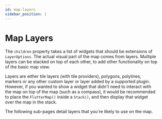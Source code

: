 ```yaml
---
id: map-layers
sidebar_position: 1
---
```


# Map Layers

The `children` property takes a list of widgets that should be extensions of `LayerOptions`. The actual visual part of the map comes from layers. Multiple layers can be stacked on top of each other, to add other functionality on top of the basic map view.

Layers are either tile layers (with tile providers), polygons, polylines, markers or any other custom layer or layer added by a supported plugin. However, if you wanted to show a widget that didn't need to interact with the map on top of the map (such as a compass), it would be recommended to place the `FlutterMap()` inside a `Stack()`, and then display that widget over the map in the stack.

The following sub-pages detail layers that you're likely to use on the map.
